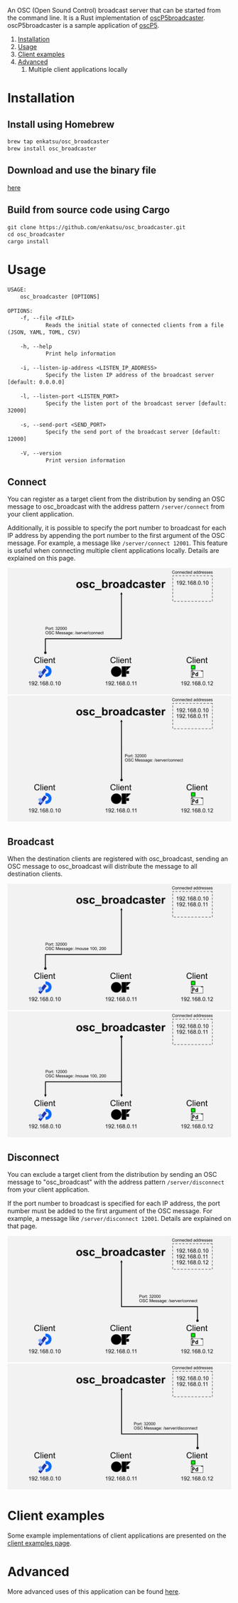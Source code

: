An OSC (Open Sound Control) broadcast server that can be started from the command line.
It is a Rust implementation of [oscP5broadcaster](https://sojamo.de/libraries/oscP5/examples/oscP5broadcaster/oscP5broadcaster.pde).
oscP5broadcaster is a sample application of [oscP5](https://sojamo.de/libraries/oscP5/).

1. [Installation](#installation)
2. [Usage](#usage)
3. [Client examples](#client-examples)
4. [Advanced](#advanced)
   1. Multiple client applications locally

# Installation

## Install using Homebrew

```shell
brew tap enkatsu/osc_broadcaster
brew install osc_broadcaster
```

## Download and use the binary file

[here](https://github.com/enkatsu/osc_broadcaster/releases)

## Build from source code using Cargo

```shell
git clone https://github.com/enkatsu/osc_broadcaster.git
cd osc_broadcaster
cargo install
```

# Usage

```
USAGE:
    osc_broadcaster [OPTIONS]

OPTIONS:
    -f, --file <FILE>
            Reads the initial state of connected clients from a file (JSON, YAML, TOML, CSV)

    -h, --help
            Print help information

    -i, --listen-ip-address <LISTEN_IP_ADDRESS>
            Specify the listen IP address of the broadcast server [default: 0.0.0.0]

    -l, --listen-port <LISTEN_PORT>
            Specify the listen port of the broadcast server [default: 32000]

    -s, --send-port <SEND_PORT>
            Specify the send port of the broadcast server [default: 12000]

    -V, --version
            Print version information
```

## Connect

You can register as a target client from the distribution by sending an OSC message to osc_broadcast with the address pattern `/server/connect` from your client application.

Additionally, it is possible to specify the port number to broadcast for each IP address by appending the port number to the first argument of the OSC message.
For example, a message like `/server/connect 12001`.
This feature is useful when connecting multiple client applications locally.
Details are explained on this page.

![](image/figure/1.png)
![](image/figure/2.png)

## Broadcast

When the destination clients are registered with osc_broadcast, sending an OSC message to osc_broadcast will distribute the message to all destination clients.

![](image/figure/3.png)
![](image/figure/4.png)

## Disconnect

You can exclude a target client from the distribution by sending an OSC message to "osc_broadcast" with the address pattern `/server/disconnect` from your client application.

If the port number to broadcast is specified for each IP address,
the port number must be added to the first argument of the OSC message.
For example, a message like `/server/disconnect 12001`.
Details are explained on that page.

![](image/figure/5.png)
![](image/figure/8.png)

# Client examples

Some example implementations of client applications are presented on the [client examples page](./client_examples).


# Advanced

More advanced uses of this application can be found [here](./advanced).
